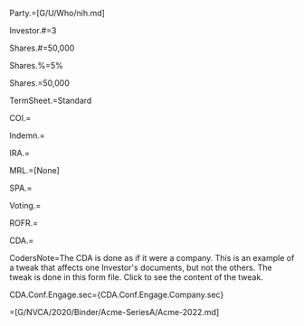 Party.=[G/U/Who/nih.md]

Investor.#=3

Shares.#=50,000

Shares.%=5%

Shares.$=$50,000

TermSheet.=Standard

COI.=		

Indemn.=

IRA.=

MRL.=[None]

SPA.=

Voting.=

ROFR.=

CDA.=

CodersNote=The CDA is done as if it were a company. This is an example of a tweak that affects one Investor's documents, but not the others. The tweak is done in this form file.  Click to see the content of the tweak.

CDA.Conf.Engage.sec=<span class='select'>{CDA.Conf.Engage.Company.sec}</span>

=[G/NVCA/2020/Binder/Acme-SeriesA/Acme-2022.md]
